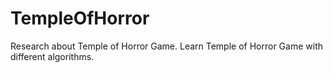 # TempleOfHorror
Research about Temple of Horror Game.
Learn Temple of Horror Game with different algorithms.